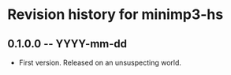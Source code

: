 # Revision history for minimp3-hs

## 0.1.0.0 -- YYYY-mm-dd

* First version. Released on an unsuspecting world.
